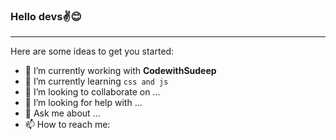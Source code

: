 ### Hello devs✌😊
<hr/>

Here are some ideas to get you started:

- 🔭 I’m currently working with **CodewithSudeep**
- 🌱 I’m currently learning `css and js`
- 👯 I’m looking to collaborate on ...
- 🤔 I’m looking for help with ...
- 💬 Ask me about ...
- 📫 How to reach me: 
